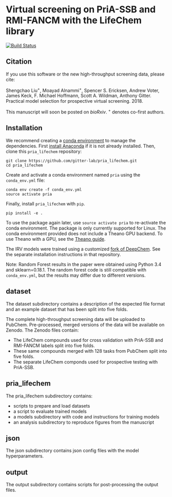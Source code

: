 # Virtual screening on PriA-SSB and RMI-FANCM with the LifeChem library

[![Build Status](https://travis-ci.org/gitter-lab/pria_lifechem.svg?branch=master)](https://travis-ci.org/gitter-lab/pria_lifechem)

## Citation

If you use this software or the new high-throughput screening data, please cite:

Shengchao Liu<sup>+</sup>, Moayad Alnammi<sup>+</sup>, Spencer S. Ericksen, Andrew Voter, James Keck, F. Michael Hoffmann, Scott A. Wildman, Anthony Gitter.
Practical model selection for prospective virtual screening.
2018.

This manuscript will soon be posted on *bioRxiv*.
<sup>+</sup> denotes co-first authors.

## Installation

We recommend creating a [conda environment](https://conda.io/docs/user-guide/tasks/manage-environments.html) to manage the dependencies.
First [install Anaconda](https://www.anaconda.com/download/) if it is not already installed.
Then, clone this `pria_lifechem` repository:
```
git clone https://github.com/gitter-lab/pria_lifechem.git
cd pria_lifechem
```

Create and activate a conda environment named `pria` using the `conda_env.yml` file:
```
conda env create -f conda_env.yml
source activate pria
```

Finally, install `pria_lifechem` with `pip`.
```
pip install -e .
```

To use the package again later, use `source activate pria` to re-activate the conda environment.
The package is only currently supported for Linux.
The conda environment provided does not include a Theano GPU backend.
To use Theano with a GPU, see the [Theano guide](http://deeplearning.net/software/theano_versions/0.8.X/tutorial/using_gpu.html).

The IRV models were trained using a customized [fork of DeepChem](https://github.com/Malnammi/deepchem).
See the separate installation instructions in that repository.

Note: Random Forest results in the paper were obtained using Python 3.4 and sklearn=0.18.1.
The random forest code is still compatible with `conda_env.yml`, but the results may differ due to different versions.

## dataset

The dataset subdirectory contains a description of the expected file format and an example dataset that has been split into five folds.

The complete high-throughput screening data will be uploaded to PubChem.
Pre-processed, merged versions of the data will be available on Zenodo.
The Zenodo files contain:
- The LifeChem compounds used for cross validation with PriA-SSB and RMI-FANCM labels split into five folds.
- These same compounds merged with 128 tasks from PubChem split into five folds.
- The separate LifeChem componds used for prospective testing with PriA-SSB.

## pria_lifechem

The pria_lifechem subdirectory contains:

- scripts to prepare and load datasets
- a script to evaluate trained models
- a models subdirectory with code and instructions for training models
- an analysis subdirectory to reproduce figures from the manuscript

## json

The json subdirectory contains json config files with the model hyperparameters.

## output

The output subdirectory contains scripts for post-processing the output files.
